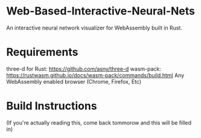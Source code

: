 # Web-Based-Interactive-Neural-Nets
An interactive neural network visualizer for WebAssembly built in Rust.

# Requirements
three-d for Rust: https://github.com/asny/three-d
wasm-pack: https://rustwasm.github.io/docs/wasm-pack/commands/build.html
Any WebAssembly enabled browser (Chrome, Firefox, Etc)

# Build Instructions
(If you're actually reading this, come back tommorow and this will be filled in)
